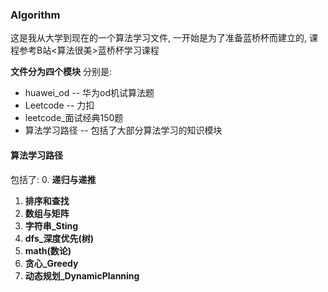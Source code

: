 ### Algorithm

这是我从大学到现在的一个算法学习文件,
一开始是为了准备蓝桥杯而建立的, 课程参考B站<算法很美>蓝桥杯学习课程

 **文件分为四个模块** 
分别是:
- huawei_od -- 华为od机试算法题
- Leetcode -- 力扣
- leetcode_面试经典150题
- 算法学习路径 -- 包括了大部分算法学习的知识模块

#### 算法学习路径
包括了:
0. **递归与递推** 
1. **排序和查找** 
2. **数组与矩阵** 
3. **字符串_Sting** 
4. **dfs_深度优先(树)** 
5. **math(数论)** 
6. **贪心_Greedy** 
7. **动态规划_DynamicPlanning** 
